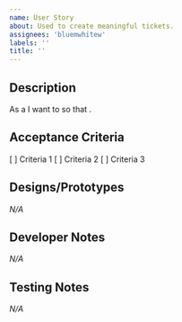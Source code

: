```yaml
---
name: User Story
about: Used to create meaningful tickets.
assignees: 'bluemwhitew'
labels: ''
title: ''
---
```


## Description
As a 
I want to 
so that .

## Acceptance Criteria
[ ] Criteria 1 
[ ] Criteria 2 
[ ] Criteria 3 

## Designs/Prototypes
_N/A_

## Developer Notes
_N/A_

## Testing Notes
_N/A_

